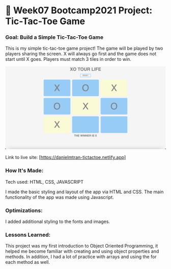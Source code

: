 # 🎰 Week07 Bootcamp2021 Project: Tic-Tac-Toe Game

### Goal: Build a Simple Tic-Tac-Toe Game

This is my simple tic-tac-toe game project! The game will be played by two players sharing the screen. X will always go first and the game does not start until X goes. Players must match 3 tiles in order to win.

<img src="tictactoe.png"></img>

Link to live site: [https://danielmtran-tictactoe.netlify.app]

### How It's Made:

Tech used: HTML, CSS, JAVASCRIPT

I made the basic styling and layout of the app via HTML and CSS. The main functionality of the app was made using Javascript.


### Optimizations:

I added additional styling to the fonts and images.


### Lessons Learned:

This project was my first introduction to Object Oriented Programming, it helped me become familiar with creating and using object properties and methods. In addition, I had a lot of practice with arrays and using the for each method as well.